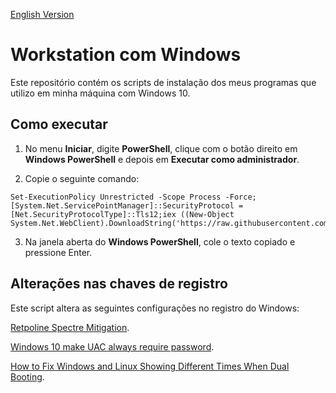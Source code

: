 [English Version](README.EN.md)

# Workstation com Windows

Este repositório contém os scripts de instalação dos meus programas que utilizo em minha máquina com Windows 10.

## Como executar

1. No menu **Iniciar**, digite **PowerShell**, clique com o botão direito em **Windows PowerShell** e depois em **Executar como administrador**.

2. Copie o seguinte comando:

```
Set-ExecutionPolicy Unrestricted -Scope Process -Force;[System.Net.ServicePointManager]::SecurityProtocol = [Net.SecurityProtocolType]::Tls12;iex ((New-Object System.Net.WebClient).DownloadString('https://raw.githubusercontent.com/Henriquemcc/Windows/main/Iniciar.ps1'))
```

3. Na janela aberta do **Windows PowerShell**, cole o texto copiado e pressione Enter.

## Alterações nas chaves de registro

Este script altera as seguintes configurações no registro do Windows:

[Retpoline Spectre Mitigation](https://www.bleepingcomputer.com/news/security/boost-windows-10-performance-with-retpoline-spectre-mitigation/).

[Windows 10 make UAC always require password](https://superuser.com/questions/1085680/windows-10-make-uac-always-require-password).

[How to Fix Windows and Linux Showing Different Times When Dual Booting](https://www.howtogeek.com/323390/how-to-fix-windows-and-linux-showing-different-times-when-dual-booting/#google_ads_iframe_/10518929/tmnp.howtogeek/article_details/a0-p1-s2_1:~:text=Make%20Windows%20Use%20UTC%20Time%20By%20Editing%20the%20Registry).